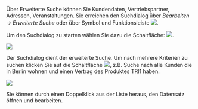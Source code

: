 Über Erweiterte Suche können Sie Kundendaten, Vertriebspartner, Adressen, Veranstaltungen.
Sie erreichen den Suchdialog über *Bearbeiten → Erweiterte Suche* oder über Symbol und Funktionsleiste ![](http://xpecto.github.io/docs/img/img_1429027888314.png).

 Um den Suchdialog zu starten  wählen Sie dazu die Schaltfläche: ![](http://xpecto.github.io/docs/img/img_1429027888314.png).

![](http://xpecto.github.io/docs/img/img_1437999785393.png)

 Der Suchdialog dient der erweiterte Suche. 
 Um nach mehrere Kriterien zu suchen klicken Sie auf die Schaltfläche ![](http://xpecto.github.io/docs/img/img_1438066313704.png), z.B. Suche nach alle Kunden die in Berlin wohnen und einen Vertrag des Produktes TRI1 haben.

![](http://xpecto.github.io/docs/img/img_1437999710660.png)

Sie können durch einen Doppelklick aus der Liste heraus, den Datensatz öffnen und bearbeiten. 
